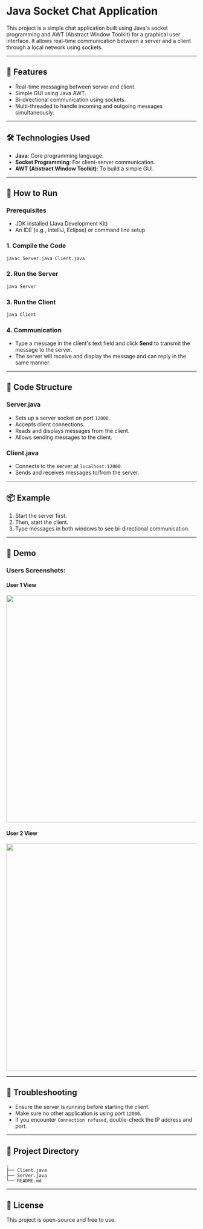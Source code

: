 # Java Socket Chat Application

This project is a simple chat application built using Java's socket programming and AWT (Abstract Window Toolkit) for a graphical user interface. It allows real-time communication between a server and a client through a local network using sockets.

---

## 🧰 Features
- Real-time messaging between server and client.
- Simple GUI using Java AWT.
- Bi-directional communication using sockets.
- Multi-threaded to handle incoming and outgoing messages simultaneously.

---

## 🛠️ Technologies Used
- **Java**: Core programming language.
- **Socket Programming**: For client-server communication.
- **AWT (Abstract Window Toolkit)**: To build a simple GUI.

---

## 🚀 How to Run

### Prerequisites
- JDK installed (Java Development Kit)
- An IDE (e.g., IntelliJ, Eclipse) or command line setup

### 1. Compile the Code
```sh
javac Server.java Client.java
```

### 2. Run the Server
```sh
java Server
```

### 3. Run the Client
```sh
java Client
```

### 4. Communication
- Type a message in the client's text field and click **Send** to transmit the message to the server.
- The server will receive and display the message and can reply in the same manner.

---

## 📝 Code Structure

### **Server.java**
- Sets up a server socket on port `12000`.
- Accepts client connections.
- Reads and displays messages from the client.
- Allows sending messages to the client.

### **Client.java**
- Connects to the server at `localhost:12000`.
- Sends and receives messages to/from the server.

---

## 📦 Example
1. Start the server first.
2. Then, start the client.
3. Type messages in both windows to see bi-directional communication.

---

## 📸 Demo

### **Users Screenshots:**

#### User 1 View
<img src="https://drive.google.com/uc?id=1k2flDKq3s3ILc91tKvY0Rn3ucAmFFw2L" width="600"/>

#### User 2 View
<img src="https://drive.google.com/uc?id=185CTNlbqW1wK7jxXzeSeaEAZyyZWBaUB" width="600"/>

---

## 🐞 Troubleshooting
- Ensure the server is running before starting the client.
- Make sure no other application is using port `12000`.
- If you encounter `Connection refused`, double-check the IP address and port.

---

## 📂 Project Directory
```
.
├── Client.java
├── Server.java
└── README.md
```

---

## 📄 License
This project is open-source and free to use.


